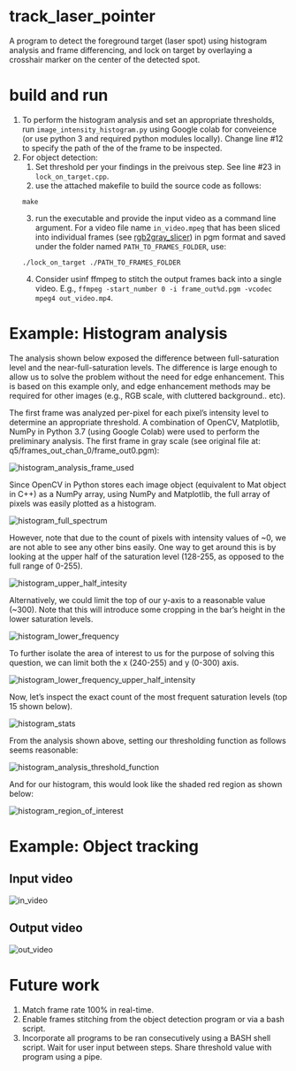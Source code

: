 # track_laser_pointer
A program to detect the foreground target (laser spot) using histogram analysis and frame differencing, and lock on target by overlaying a crosshair marker on the center of the detected spot.

# build and run
1. To perform the histogram analysis and set an appropriate thresholds, run `image_intensity_histogram.py` using Google colab for conveience (or use python 3 and required python modules locally). Change line #12 to specify the path of the of the frame to be inspected.
2. For object detection:
    1. Set threshold per your findings in the preivous step. See line #23 in `lock_on_target.cpp`.
    2. use the attached makefile to build the source code as follows:
    ```
    make
    ```
    3. run the executable and provide the input video as a command line argument. For a video file name `in_video.mpeg` that has been sliced into individual frames (see [rgb2gray_slicer](https://github.com/Feras-dev/rgb2gray_slicer)) in pgm format and saved under the folder named `PATH_TO_FRAMES_FOLDER`, use:
    ```
    ./lock_on_target ./PATH_TO_FRAMES_FOLDER
    ```
    4. Consider usinf ffmpeg to stitch the output frames back into a single video. E.g., `ffmpeg -start_number 0 -i frame_out%d.pgm -vcodec mpeg4 out_video.mp4`.

# Example: Histogram analysis 
The analysis shown below exposed the difference between full-saturation level and the near-full-saturation levels. The difference is large enough to allow us to solve the problem without the need for edge enhancement. This is based on this example only, and edge enhancement methods may be required for other images (e.g., RGB scale, with cluttered background.. etc).

The first frame was analyzed per-pixel for each pixel’s intensity level to determine an appropriate threshold. A combination of OpenCV, Matplotlib, NumPy in Python 3.7 (using Google Colab) were used to perform the preliminary analysis.
The first frame in gray scale (see original file at: q5/frames_out_chan_0/frame_out0.pgm):

![histogram_analysis_frame_used](https://user-images.githubusercontent.com/72912013/166822975-f3e51915-9976-4330-8fb7-9014e384da40.png)

Since OpenCV in Python stores each image object (equivalent to Mat object in C++) as a NumPy array, using NumPy and Matplotlib, the full array of pixels was easily plotted as a histogram.

![histogram_full_spectrum](https://user-images.githubusercontent.com/72912013/166823293-a999446f-f1e0-4d0d-a857-6cd2d8f318d0.png)

However, note that due to the count of pixels with intensity values of ~0, we are not able to see any other bins easily. One way to get around this is by looking at the upper half of the saturation level (128-255, as opposed to the full range of 0-255).

![histogram_upper_half_intesity](https://user-images.githubusercontent.com/72912013/166823351-4bfa43ad-19be-4ae9-9a2f-5076096ec5c8.png)

Alternatively, we could limit the top of our y-axis to a reasonable value (~300). Note that this will introduce some cropping in the bar’s height in the lower saturation levels.

![histogram_lower_frequency](https://user-images.githubusercontent.com/72912013/166823393-b29edcf1-f13c-4169-9207-d933631f0f2e.png)

To further isolate the area of interest to us for the purpose of solving this question, we can limit both the x (240-255) and y (0-300) axis.

![histogram_lower_frequency_upper_half_intensity](https://user-images.githubusercontent.com/72912013/166823421-13adc3e0-0696-42d4-b9db-b018586ee0f3.png)

Now, let’s inspect the exact count of the most frequent saturation levels (top 15 shown below).

![histogram_stats](https://user-images.githubusercontent.com/72912013/166823446-6f395e9d-99bc-4a9f-a340-d60f31411008.png)

From the analysis shown above, setting our thresholding function as follows seems reasonable:

![histogram_analysis_threshold_function](https://user-images.githubusercontent.com/72912013/166823479-995c855c-fa27-4d1f-8969-001f7b731e13.png)

And for our histogram, this would look like the shaded red region as shown below:

![histogram_region_of_interest](https://user-images.githubusercontent.com/72912013/166823706-36bcb08b-bd1a-4fd6-83f6-dbeb74961166.png)


# Example: Object tracking
## Input video
![in_video](https://user-images.githubusercontent.com/72912013/166824029-c55682cf-c3b3-4867-b45d-2a31b5ad81e8.gif)

## Output video
![out_video](https://user-images.githubusercontent.com/72912013/166824084-aa939ffd-05d8-4425-add1-b6d18dfb9163.gif)

# Future work
1. Match frame rate 100% in real-time.
2. Enable frames stitching from the object detection program or via a bash script.
3. Incorporate all programs to be ran consecutively using a BASH shell script. Wait for user input between steps. Share threshold value with program using a pipe. 
